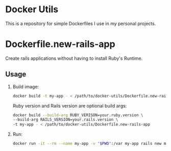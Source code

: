 # Docker Utils
This is a repository for simple Dockerfiles I use in my personal projects.

# Dockerfile.new-rails-app
Create rails applications without having to install Ruby's Runtime.
## Usage
1. Build image:
    ```bash
    docker build -t my-app - < /path/to/docker-utils/Dockerfile.new-rails-app
    ```
    Ruby version and Rails version are optional build args:
    ```bash
    docker build --build-arg RUBY_VERISON=your.ruby.version \
    --build-arg RAILS_VERSION=your.rails.version \ 
    -t my-app - < /path/to/docker-utils/Dockerfile.new-rails-app
    ```
2. Run:
    ```bash
    docker run -it --rm --name my-app -v "$PWD":/var my-app rails new my-app --database=postgresql
    ```